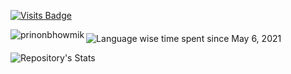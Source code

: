 [![Visits Badge](https://badges.pufler.dev/visits/prinonbhowmik/prinonbhowmik)](https://github.com/prinonbhowmik)

<div align="center" style="margin-bottom: 20px;">
  <a href="https://github.com/prinonbhowmik">
    <img src="https://github-readme-stats.vercel.app/api?username=prinonbhowmik&count_private=true&show_icons=true" alt="prinonbhowmik" align="left" />
  </a>
</div>

![Language wise time spent since May 6, 2021](https://github-readme-stats.vercel.app/api/wakatime?username=@prinon_bhowmik&v=2&layout=compact)

![Repository's Stats](https://github-readme-stats.vercel.app/api/top-langs/?username=prinonbhowmik&theme=blue-green)
